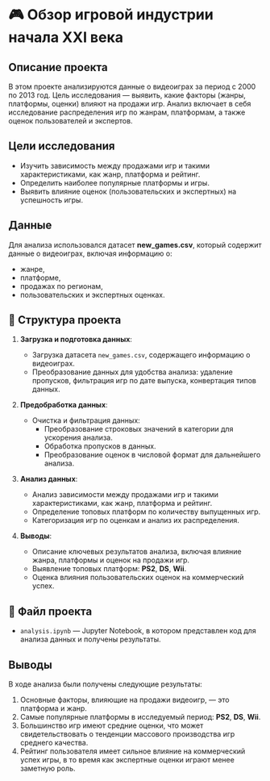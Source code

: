 # 🎮 Обзор игровой индустрии начала XXI века

## Описание проекта

В этом проекте анализируются данные о видеоиграх за период с 2000 по 2013 год. Цель исследования — выявить, какие факторы (жанры, платформы, оценки) влияют на продажи игр. Анализ включает в себя исследование распределения игр по жанрам, платформам, а также оценок пользователей и экспертов.

## Цели исследования
- Изучить зависимость между продажами игр и такими характеристиками, как жанр, платформа и рейтинг.
- Определить наиболее популярные платформы и игры.
- Выявить влияние оценок (пользовательских и экспертных) на успешность игры.

## Данные
Для анализа использовался датасет **new_games.csv**, который содержит данные о видеоиграх, включая информацию о:
- жанре,
- платформе,
- продажах по регионам,
- пользовательских и экспертных оценках.

## 📂 Структура проекта

1. **Загрузка и подготовка данных**:
   - Загрузка датасета `new_games.csv`, содержащего информацию о видеоиграх.
   - Преобразование данных для удобства анализа: удаление пропусков, фильтрация игр по дате выпуска, конвертация типов данных.
   
2. **Предобработка данных**:
   - Очистка и фильтрация данных:
     - Преобразование строковых значений в категории для ускорения анализа.
     - Обработка пропусков в данных.
     - Преобразование оценок в числовой формат для дальнейшего анализа.
   
3. **Анализ данных**:
   - Анализ зависимости между продажами игр и такими характеристиками, как жанр, платформа и рейтинг.
   - Определение топовых платформ по количеству выпущенных игр.
   - Категоризация игр по оценкам и анализ их распределения.
   
4. **Выводы**:
   - Описание ключевых результатов анализа, включая влияние жанра, платформы и оценок на продажи игр.
   - Выявление топовых платформ: **PS2**, **DS**, **Wii**.
   - Оценка влияния пользовательских оценок на коммерческий успех.

## 📁 Файл проекта

- `analysis.ipynb` — Jupyter Notebook, в котором представлен код для анализа данных и получены результаты.

## Выводы
В ходе анализа были получены следующие результаты:
1. Основные факторы, влияющие на продажи видеоигр, — это платформа и жанр.
2. Самые популярные платформы в исследуемый период: **PS2**, **DS**, **Wii**.
3. Большинство игр имеют средние оценки, что может свидетельствовать о тенденции массового производства игр среднего качества.
4. Рейтинг пользователя имеет сильное влияние на коммерческий успех игры, в то время как экспертные оценки играют менее заметную роль.
